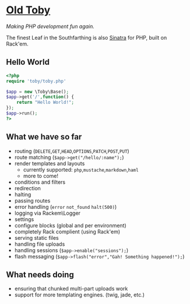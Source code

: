 # [Old Toby](http://www.youtube.com/watch?v=YAZpjWZRNAc)

_Making PHP development fun again._

The finest Leaf in the Southfarthing is also [Sinatra](http://www.sinatrarb.com/) for PHP, built on Rack'em.

## Hello World

```php
<?php
require 'toby/toby.php'

$app = new \Toby\Base();
$app->get('/',function() {
    return "Hello World!";
});
$app->run();
?>
```

## What we have so far

 - routing (`DELETE`,`GET`,`HEAD`,`OPTIONS`,`PATCH`,`POST`,`PUT`)
 - route matching (`$app->get("/hello/:name");`)
 - render templates and layouts
 	 - currently supported: `php`,`mustache`,`markdown`,`haml`
 	 - more to come!
 - conditions and filters
 - redirection
 - halting
 - passing routes
 - error handling (`error` `not_found` `halt(500)`)
 - logging via Rackem\Logger
 - settings
 - configure blocks (global and per environment)
 - completely Rack complient (using Rack'em)
 - serving static files
 - handling file uploads
 - handling sessions (`$app->enable("sessions");`)
 - flash messaging (`$app->flash("error","Gah! Something happened!");`)
 
## What needs doing

 - ensuring that chunked multi-part uploads work
 - support for more templating engines. (twig, jade, etc.)